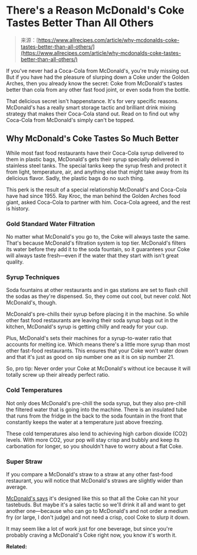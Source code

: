 <!--yml
category: 未分类
date: 2024-05-27 14:56:36
-->

# There's a Reason McDonald's Coke Tastes Better Than All Others

> 来源：[https://www.allrecipes.com/article/why-mcdonalds-coke-tastes-better-than-all-others/](https://www.allrecipes.com/article/why-mcdonalds-coke-tastes-better-than-all-others/)

If you've never had a Coca-Cola from McDonald's, you're truly missing out. But if you have had the pleasure of slurping down a Coke under the Golden Arches, then you already know the secret: Coke from McDonald's tastes better than cola from any other fast food joint, or even soda from the bottle.

That delicious secret isn't happenstance. It's for very specific reasons. McDonald's has a really smart storage tactic and brilliant drink mixing strategy that makes their Coca-Cola stand out. Read on to find out why Coca-Cola from McDonald's simply can't be topped.

## Why McDonald's Coke Tastes So Much Better

While most fast food restaurants have their Coca-Cola syrup delivered to them in plastic bags, McDonald's gets their syrup specially delivered in stainless steel tanks. The special tanks keep the syrup fresh and protect it from light, temperature, air, and anything else that might take away from its delicious flavor. Sadly, the plastic bags do no such thing.

This perk is the result of a special relationship McDonald's and Coca-Cola have had since 1955\. Ray Kroc, the man behind the Golden Arches food giant, asked Coca-Cola to partner with him. Coca-Cola agreed, and the rest is history.

### Gold Standard Water Filtration

No matter what McDonald's you go to, the Coke will always taste the same. That's because McDonald's filtration system is top tier. McDonald's filters its water before they add it to the soda fountain, so it guarantees your Coke will always taste fresh—even if the water that they start with isn't great quality.

### Syrup Techniques

Soda fountains at other restaurants and in gas stations are set to flash chill the sodas as they're dispensed. So, they come out cool, but never *cold*. Not McDonald's, though.

McDonald's pre-chills their syrup before placing it in the machine. So while other fast food restaurants are leaving their soda syrup bags out in the kitchen, McDonald's syrup is getting chilly and ready for your cup.

Plus, McDonald's sets their machines for a syrup-to-water ratio that accounts for melting ice. Which means there's a little more syrup than most other fast-food restaurants. This ensures that your Coke won't water down and that it's just as good on sip number one as it is on sip number 21.

So, pro tip: Never order your Coke at McDonald's without ice because it will totally screw up their already perfect ratio.

### Cold Temperatures

Not only does McDonald's pre-chill the soda syrup, but they also pre-chill the filtered water that is going into the machine. There is an insulated tube that runs from the fridge in the back to the soda fountain in the front that constantly keeps the water at a temperature just above freezing.

These cold temperatures also lend to achieving high carbon dioxide (CO2) levels. With more CO2, your pop will stay crisp and bubbly and keep its carbonation for longer, so you shouldn't have to worry about a flat Coke.

### Super Straw

If you compare a McDonald's straw to a straw at any other fast-food restaurant, you will notice that McDonald's straws are slightly wider than average.

[McDonald's says](https://www.mcdonalds.com/us/en-us/faq/why-does-coca-cola-taste-so-good-at-mcdonald-s.html) it's designed like this so that all the Coke can hit your tastebuds. But maybe it's a sales tactic so we'll drink it all and want to get another one—because who can go to McDonald's and not order a medium fry (or large, I don't judge) and not need a crisp, cool Coke to slurp it down.

It may seem like a lot of work just for one beverage, but since you're probably craving a McDonald's Coke right now, you know it's worth it.

**Related:**